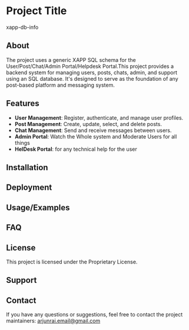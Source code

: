 
# Project Title
xapp-db-info

## About

The project uses a generic XAPP SQL schema for the User/Post/Chat/Admin Portal/Helpdesk Portal.This project provides a backend system for managing users, posts, chats, admin, and support using an SQL database. It's designed to serve as the foundation of any post-based platform and messaging system.

## Features

- **User Management**: Register, authenticate, and manage user profiles.
- **Post Management**: Create, update, select, and delete posts.
- **Chat Management**: Send and receive messages between users.
- **Admin Portal**: Watch the Whole system and Moderate Users for all things
- **HelDesk Portal**: for any technical help for the user

## Installation

## Deployment

## Usage/Examples

## FAQ

## License
This project is licensed under the Proprietary License.

## Support

## Contact
If you have any questions or suggestions, feel free to contact the project maintainers: arjunrai.email@gmail.com

